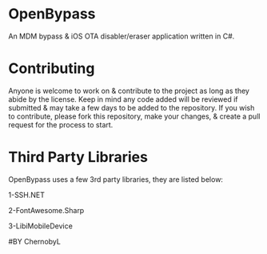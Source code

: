 # OpenBypass
An MDM bypass & iOS OTA disabler/eraser application written in C#.

# Contributing

Anyone is welcome to work on & contribute to the project as long as they abide by the license. Keep in mind any code added will be reviewed if submitted & may take a few days to be added to the repository. If you wish to contribute, please fork this repository, make your changes, & create a pull request for the process to start.

# Third Party Libraries

OpenBypass uses a few 3rd party libraries, they are listed below:

1-SSH.NET

2-FontAwesome.Sharp

3-LibiMobileDevice

#BY ChernobyL
